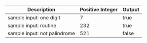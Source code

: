 | Description                  | Positive Integer | Output |
| ---------------------------- | ---------------- | ------ |
| sample input: one digit      | 7                | true   |
| sample input: routine        | 232              | true   |
| sample input: not palindrome | 521              | false  |
